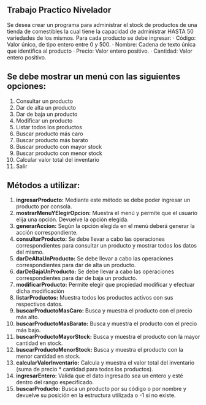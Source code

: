 ## Trabajo Practico Nivelador

  Se desea crear un programa para administrar el stock de productos de una tienda de comestibles la cual tiene la capacidad de administrar HASTA 50 variedades de los mismos.
  Para cada producto se debe ingresar:
  · Código: Valor único, de tipo entero entre 0 y 500.
  · Nombre: Cadena de texto única que identifica al producto
  · Precio: Valor entero positivo.
  · Cantidad: Valor entero positivo.

## Se debe mostrar un menú con las siguientes opciones:
  1. Consultar un producto
  2. Dar de alta un producto
  3. Dar de baja un producto
  4. Modificar un producto
  5. Listar todos los productos
  6. Buscar producto más caro
  7. Buscar producto más barato
  8. Buscar producto con mayor stock
  9. Buscar producto con menor stock
  10. Calcular valor total del inventario
  11. Salir

## Métodos a utilizar: 
1. <b>ingresarProducto:</b> Mediante este método se debe poder ingresar un producto por consola.
2. <b>mostrarMenuYElegirOpcion:</b> Muestra el menú y permite que el usuario elija una opción. Devuelve la opción elegida.
3. <b>generarAccion:</b> Según la opción elegida en el menú deberá generar la acción correspondiente.
4. <b>consultarProducto:</b> Se debe llevar a cabo las operaciones correspondientes para consultar un producto y mostrar todos los datos del mismo.
5. <b>darDeAltaUnProducto:</b> Se debe llevar a cabo las operaciones correspondientes para dar de alta un producto.
6. <b>darDeBajaUnProducto:</b> Se debe llevar a cabo las operaciones correspondientes para dar de baja un producto.
7. <b>modificarProducto:</b> Permite elegir que propiedad modificar y efectuar dicha modificación
8. <b>listarProductos:</b> Muestra todos los productos activos con sus respectivos datos.
9. <b>buscarProductoMasCaro:</b> Busca y muestra el producto con el precio más alto.
10. <b>buscarProductoMasBarato:</b> Busca y muestra el producto con el precio más bajo.
11. <b>buscarProductoMayorStock:</b> Busca y muestra el producto con la mayor cantidad en stock.
12. <b>buscarProductoMenorStock:</b> Busca y muestra el producto con la menor cantidad en stock.
13. <b>calcularValorInventario:</b> Calcula y muestra el valor total del inventario (suma de precio * cantidad para todos los productos).
14. <b>ingresarEntero:</b> Valida que el dato ingresado sea un entero y esté dentro del rango especificado.
15. <b>buscarProducto:</b> Busca un producto por su código o por nombre y devuelve su posición en la estructura utilizada o -1 si no existe.
